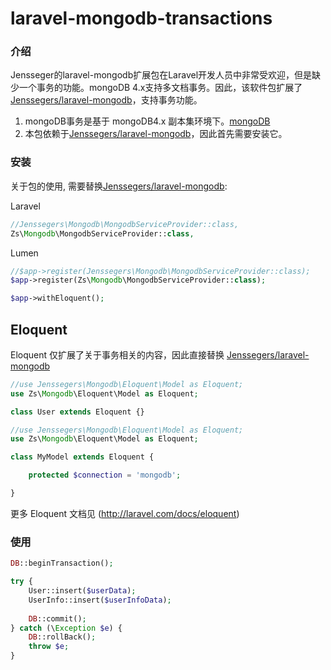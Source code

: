 # laravel-mongodb-transactions

### 介绍


Jensseger的laravel-mongodb扩展包在Laravel开发人员中非常受欢迎，但是缺少一个事务的功能。mongoDB 4.x支持多文档事务。因此，该软件包扩展了[Jenssegers/laravel-mongodb](https://github.com/jenssegers/laravel-mongodb)，支持事务功能。

1. mongoDB事务是基于 mongoDB4.x 副本集环境下。[mongoDB](https://docs.mongodb.com/manual/core/transactions)
2. 本包依赖于[Jenssegers/laravel-mongodb](https://packagist.org/packages/jenssegers/mongodb)，因此首先需要安装它。

### 安装

关于包的使用, 需要替换[Jenssegers/laravel-mongodb](https://packagist.org/packages/jenssegers/mongodb#installation):

Laravel
```php
//Jenssegers\Mongodb\MongodbServiceProvider::class,
Zs\Mongodb\MongodbServiceProvider::class,
```

Lumen
```php
//$app->register(Jenssegers\Mongodb\MongodbServiceProvider::class);
$app->register(Zs\Mongodb\MongodbServiceProvider::class);

$app->withEloquent();
```

Eloquent
--------
Eloquent 仅扩展了关于事务相关的内容，因此直接替换 [Jenssegers/laravel-mongodb](https://github.com/jenssegers/laravel-mongodb#eloquent)

```php
//use Jenssegers\Mongodb\Eloquent\Model as Eloquent;
use Zs\Mongodb\Eloquent\Model as Eloquent;

class User extends Eloquent {}
```

```php
//use Jenssegers\Mongodb\Eloquent\Model as Eloquent;
use Zs\Mongodb\Eloquent\Model as Eloquent;

class MyModel extends Eloquent {

    protected $connection = 'mongodb';

}
```

更多 Eloquent 文档见 (http://laravel.com/docs/eloquent)

### 使用

```php
DB::beginTransaction();

try {
    User::insert($userData);
    UserInfo::insert($userInfoData);
    
    DB::commit();
} catch (\Exception $e) {
    DB::rollBack();
    throw $e;
}
```
